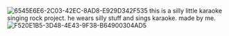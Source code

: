 
![6545E6E6-2C03-42EC-8AD8-E929D342F535](https://github.com/user-attachments/assets/e922b0b0-d2cd-4a95-a646-3aa7ffbbc172)
this is a silly little karaoke singing rock project. he wears silly stuff and sings karaoke. made by me.![F520E1B5-3D48-4E43-9F38-B64900304AD5](https://github.com/user-attachments/assets/8ca76ec9-2312-49b4-ac8a-44c67e37f22c)
